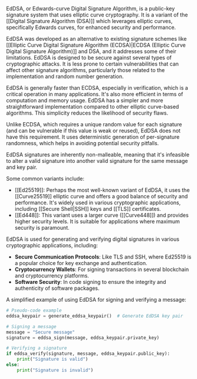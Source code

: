 EdDSA, or Edwards-curve Digital Signature Algorithm, is a public-key signature system that uses elliptic curve cryptography. It is a variant of the [[Digital Signature Algorithm (DSA)]] which leverages elliptic curves, specifically Edwards curves, for enhanced security and performance.

EdDSA was developed as an alternative to existing signature schemes like [[Elliptic Curve Digital Signature Algorithm (ECDSA)|ECDSA (Elliptic Curve Digital Signature Algorithm)]] and DSA, and it addresses some of their limitations. EdDSA is designed to be secure against several types of cryptographic attacks. It is less prone to certain vulnerabilities that can affect other signature algorithms, particularly those related to the implementation and random number generation.

EdDSA is generally faster than ECDSA, especially in verification, which is a critical operation in many applications. It's also more efficient in terms of computation and memory usage. EdDSA has a simpler and more straightforward implementation compared to other elliptic curve-based algorithms. This simplicity reduces the likelihood of security flaws.

Unlike ECDSA, which requires a unique random value for each signature (and can be vulnerable if this value is weak or reused), EdDSA does not have this requirement. It uses deterministic generation of per-signature randomness, which helps in avoiding potential security pitfalls.

EdDSA signatures are inherently non-malleable, meaning that it's infeasible to alter a valid signature into another valid signature for the same message and key pair.

Some common variants include:

- [[Ed25519]]: Perhaps the most well-known variant of EdDSA, it uses the [[Curve25519]] elliptic curve and offers a good balance of security and performance. It's widely used in various cryptographic applications, including [[Secure Shell|SSH]] keys and [[TLS]] certificates.
- [[Ed448]]: This variant uses a larger curve ([[Curve448]]) and provides higher security levels. It is suitable for applications where maximum security is paramount.

EdDSA is used for generating and verifying digital signatures in various cryptographic applications, including:

- **Secure Communication Protocols**: Like TLS and SSH, where Ed25519 is a popular choice for key exchange and authentication.
- **Cryptocurrency Wallets**: For signing transactions in several blockchain and cryptocurrency platforms.
- **Software Security**: In code signing to ensure the integrity and authenticity of software packages.

A simplified example of using EdDSA for signing and verifying a message:

```python
# Pseudo-code example
eddsa_keypair = generate_eddsa_keypair()  # Generate EdDSA key pair

# Signing a message
message = "Secure message"
signature = eddsa_sign(message, eddsa_keypair.private_key)

# Verifying a signature
if eddsa_verify(signature, message, eddsa_keypair.public_key):
    print("Signature is valid")
else:
    print("Signature is invalid")
```
